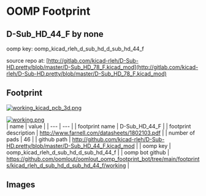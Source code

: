 # OOMP Footprint  
## D-Sub_HD_44_F  by none  
  
oomp key: oomp_kicad_rleh_d_sub_hd_d_sub_hd_44_f  
  
source repo at: [http://gitlab.com/kicad-rleh/D-Sub-HD.pretty/blob/master/D-Sub_HD_78_F.kicad_mod](http://gitlab.com/kicad-rleh/D-Sub-HD.pretty/blob/master/D-Sub_HD_78_F.kicad_mod)  
## Footprint  
  
[![working_kicad_pcb_3d.png](working_kicad_pcb_3d_600.png)](working_kicad_pcb_3d.png)  
  
[![working.png](working_600.png)](working.png)  
| name | value | 
| --- | --- | 
| footprint name | D-Sub_HD_44_F | 
| footprint description | http://www.farnell.com/datasheets/1802103.pdf | 
| number of pads | 46 | 
| github path | http://github.com/kicad-rleh/D-Sub-HD.pretty/blob/master/D-Sub_HD_44_F.kicad_mod | 
| oomp key | oomp_kicad_rleh_d_sub_hd_d_sub_hd_44_f | 
| oomp bot github | https://github.com/oomlout/oomlout_oomp_footprint_bot/tree/main/footprints/kicad_rleh_d_sub_hd_d_sub_hd_44_f/working | 
## Images  

